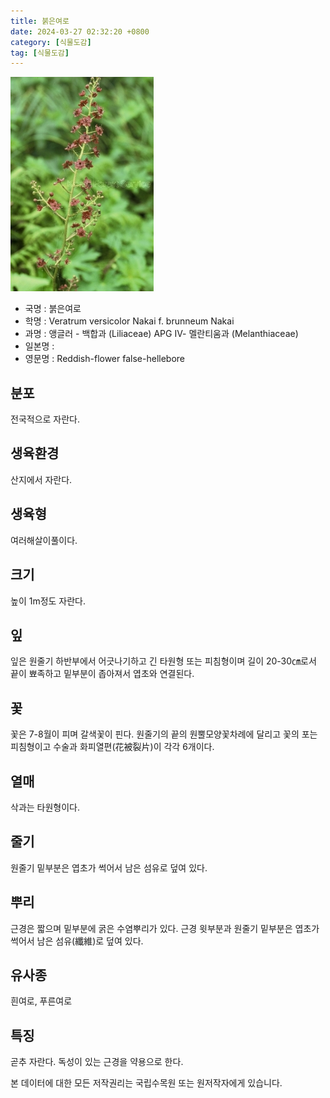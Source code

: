 ```yaml
---
title: 붉은여로
date: 2024-03-27 02:32:20 +0800
category: [식물도감]
tag: [식물도감]
---
```




![붉은여로](/assets/img/fileUpload/plants/basic/Liliaceae/Veratrum/19551/1_th2.JPG)
- 국명 : 붉은여로
- 학명 : Veratrum versicolor Nakai f. brunneum Nakai
- 과명 : 앵글러 - 백합과 (Liliaceae) APG Ⅳ- 멜란티움과 (Melanthiaceae)
- 일본명 : 
- 영문명 : Reddish-flower false-hellebore


## 분포
전국적으로 자란다.
## 생육환경
산지에서 자란다.
## 생육형
여러해살이풀이다.
## 크기
높이 1m정도 자란다.
## 잎
잎은 원줄기 하반부에서 어긋나기하고 긴 타원형 또는 피침형이며 길이 20-30㎝로서 끝이 뾰족하고 밑부분이 좁아져서 엽초와 연결된다.
## 꽃
꽃은 7-8월이 피며 갈색꽃이 핀다. 원줄기의 끝의 원뿔모양꽃차례에 달리고 꽃의 포는 피침형이고 수술과 화피열편(花被裂片)이 각각 6개이다.
## 열매
삭과는 타원형이다.
## 줄기
원줄기 밑부분은 엽초가 썩어서 남은 섬유로 덮여 있다.
## 뿌리
근경은 짧으며 밑부분에 굵은 수염뿌리가 있다. 근경 윗부분과 원줄기 밑부분은 엽초가 썩어서 남은 섬유(纖維)로 덮여 있다.
## 유사종
흰여로, 푸른여로
## 특징
곧추 자란다. 독성이 있는 근경을 약용으로 한다.






본 데이터에 대한 모든 저작권리는 국립수목원 또는 원저작자에게 있습니다.
